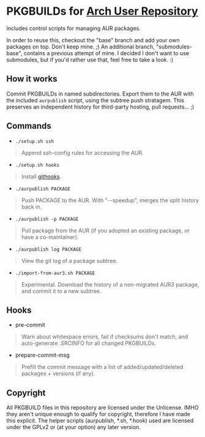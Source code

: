# PKGBUILDs for [Arch User Repository](https://aur.archlinux.org)
Includes control scripts for managing AUR packages.

In order to reuse this, checkout the "base" branch and add your own packages on top. Don't keep mine. ;)
An additional branch, "submodules-base", contains a previous attempt of mine. I decided I don't want to use submodules, but if you'd rather use that, feel free to take a look. :)

## How it works
Commit PKGBUILDs in named subdirectories. Export them to the AUR with the included `aurpublish` script, using the subtree push stratagem.
This preserves an independent history for third-party hosting, pull requests... ;)

## Commands
* `./setup.sh ssh`
> Append ssh-config rules for accessing the AUR.

* `./setup.sh hooks`
> Install [githooks](#hooks).

* `./aurpublish PACKAGE`
> Push PACKAGE to the AUR. With "--speedup", merges the split history back in.

* `./aurpublish -p PACKAGE`
> Pull package from the AUR (if you adopted an existing package, or have a co-maintainer).

* `./aurpublish log PACKAGE`
> View the git log of a package subtree.

* `./import-from-aur3.sh PACKAGE`
> Experimental. Download the history of a non-migrated AUR3 package, and commit it to a new subtree.

## Hooks
* pre-commit
> Warn about whitespace errors, fail if checksums don't match, and auto-generate .SRCINFO for all changed PKGBUILDs.

* prepare-commit-msg
> Prefill the commit message with a list of added/updated/deleted packages + versions (if any).

## Copyright
All PKGBUILD files in this repository are licensed under the Unlicense. IMHO they aren't unique enough to qualify for copyright, therefore I have made this explicit.
The helper scripts (aurpublish, *.sh, *.hook) used are licensed under the GPLv2 or (at your option) any later version.

